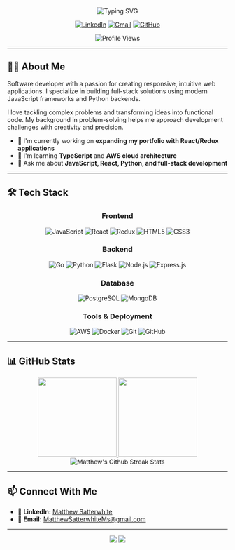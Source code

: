 <!-- Header with animated greeting -->
<div align="center">
  <img src="https://readme-typing-svg.herokuapp.com?font=Fira+Code&weight=600&size=28&duration=3000&pause=1000&color=38BDAE&center=true&vCenter=true&random=false&width=500&lines=Hello%2C+I'm+Matthew+Satterwhite;Software+Developer" alt="Typing SVG" />
  
  [![LinkedIn](https://img.shields.io/badge/LinkedIn-0077B5?style=for-the-badge&logo=linkedin&logoColor=white)](https://www.linkedin.com/in/matthew-satterwhite-008970211/)
  [![Gmail](https://img.shields.io/badge/Gmail-D14836?style=for-the-badge&logo=gmail&logoColor=white)](mailto:MatthewSatterwhiteMs@gmail.com)
  [![GitHub](https://img.shields.io/badge/GitHub-100000?style=for-the-badge&logo=github&logoColor=white)](https://github.com/MatthewSatt)
  
  ![Profile Views](https://komarev.com/ghpvc/?username=MatthewSatt&color=brightgreen&style=flat-square&label=Profile+Views)
</div>

---

## 👨‍💻 About Me

<div align="left">
  <p>Software developer with a passion for creating responsive, intuitive web applications. I specialize in building full-stack solutions using modern JavaScript frameworks and Python backends.</p>
  
  <p>I love tackling complex problems and transforming ideas into functional code. My background in problem-solving helps me approach development challenges with creativity and precision.</p>

  - 🔭 I'm currently working on **expanding my portfolio with React/Redux applications**
  - 🌱 I'm learning **TypeScript** and **AWS cloud architecture**
  - 💬 Ask me about **JavaScript, React, Python, and full-stack development**
</div>

---

## 🛠️ Tech Stack

<div align="center">

  ### Frontend
  ![JavaScript](https://img.shields.io/badge/JavaScript-F7DF1E?style=for-the-badge&logo=javascript&logoColor=black)
  ![React](https://img.shields.io/badge/React-20232A?style=for-the-badge&logo=react&logoColor=61DAFB)
  ![Redux](https://img.shields.io/badge/Redux-593D88?style=for-the-badge&logo=redux&logoColor=white)
  ![HTML5](https://img.shields.io/badge/HTML5-E34F26?style=for-the-badge&logo=html5&logoColor=white)
  ![CSS3](https://img.shields.io/badge/CSS3-1572B6?style=for-the-badge&logo=css3&logoColor=white)
  
  ### Backend
  ![Go](https://img.shields.io/badge/golang-000000?style=for-the-badge&logo=go&logoColor=white)
  ![Python](https://img.shields.io/badge/Python-3776AB?style=for-the-badge&logo=python&logoColor=white)
  ![Flask](https://img.shields.io/badge/Flask-000000?style=for-the-badge&logo=flask&logoColor=white)
  ![Node.js](https://img.shields.io/badge/Node.js-339933?style=for-the-badge&logo=nodedotjs&logoColor=white)
  ![Express.js](https://img.shields.io/badge/Express.js-000000?style=for-the-badge&logo=express&logoColor=white)
  
  ### Database
  ![PostgreSQL](https://img.shields.io/badge/PostgreSQL-316192?style=for-the-badge&logo=postgresql&logoColor=white)
  ![MongoDB](https://img.shields.io/badge/MongoDB-4EA94B?style=for-the-badge&logo=mongodb&logoColor=white)
  
  ### Tools & Deployment
  ![AWS](https://img.shields.io/badge/AWS-232F3E?style=for-the-badge&logo=amazon-aws&logoColor=white)
  ![Docker](https://img.shields.io/badge/Docker-2CA5E0?style=for-the-badge&logo=docker&logoColor=white)
  ![Git](https://img.shields.io/badge/Git-F05032?style=for-the-badge&logo=git&logoColor=white)
  ![GitHub](https://img.shields.io/badge/GitHub-100000?style=for-the-badge&logo=github&logoColor=white)
</div>

---

## 📊 GitHub Stats

<div align="center">
  <a href="https://github.com/MatthewSatt/Amazon_clone.git">
    <img height="180em" src="https://github-readme-stats.vercel.app/api?username=MatthewSatt&show_icons=true&theme=radical&include_all_commits=true&count_private=true"/>
    <img height="180em" src="https://github-readme-stats.vercel.app/api/top-langs/?username=MatthewSatt&layout=compact&langs_count=8&theme=radical"/>
  </a>
</div>

<div align="center">
  <img src="https://github-readme-streak-stats.herokuapp.com/?user=MatthewSatt&theme=radical" alt="Matthew's Github Streak Stats">
</div>

---

## 📫 Connect With Me

- 💼 **LinkedIn:** [Matthew Satterwhite](https://www.linkedin.com/in/matthew-satterwhite-008970211/)
- 📧 **Email:** [MatthewSatterwhiteMs@gmail.com](mailto:MatthewSatterwhiteMs@gmail.com)
---

<div align="center">
  <img src="https://forthebadge.com/images/badges/built-with-love.svg" />
  <img src="https://forthebadge.com/images/badges/powered-by-coffee.svg" />
</div>
